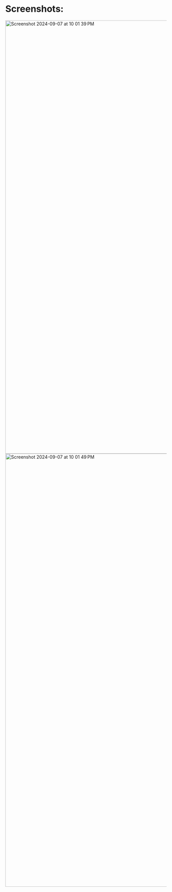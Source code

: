 <h1>Screenshots:</h1>
<img width="1352" alt="Screenshot 2024-09-07 at 10 01 39 PM" src="https://github.com/user-attachments/assets/5ac20b79-684b-470f-b787-25b8026de437">
<img width="1352" alt="Screenshot 2024-09-07 at 10 01 49 PM" src="https://github.com/user-attachments/assets/65ba778e-4860-4e61-a319-98d15d68b543">

